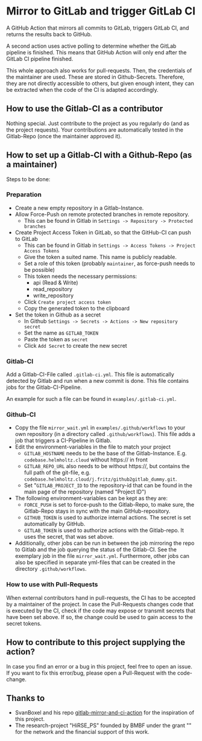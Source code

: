 <!--
SPDX-FileCopyrightText: 2022 Jakob Fritz <j.fritz@fz-juelich.de>

SPDX-License-Identifier: MIT
-->

# Mirror to GitLab and trigger GitLab CI

A GitHub Action that mirrors all commits to GitLab, triggers GitLab CI,
and returns the results back to GitHub.

A second action uses active polling to determine whether the GitLab pipeline
is finished. This means that GitHub Action will only end
after the GitLab CI pipeline finished.

This whole approach also works for pull-requests.
Then, the credentials of the maintainer are used.
These are stored in Github-Secrets.
Therefore, they are not directly accessible to others, but given enough intent,
they can be extracted when the code of the CI is adapted accordingly.

## How to use the Gitlab-CI as a contributor

Nothing special. Just contribute to the project as you regularly do
(and as the project requests). Your contributions are automatically
tested in the Gitlab-Repo (once the maintainer approved it).

## How to set up a Gitlab-CI with a Github-Repo (as a maintainer)

Steps to be done:

### Preparation

- Create a new empty repository in a Gitlab-Instance.
- Allow Force-Push on remote protected branches in remote repository.
  - This can be found in Gitlab in
    `Settings -> Repository -> Protected branches`
- Create Project Access Token in GitLab,
  so that the GitHub-CI can push to GitLab
  - This can be found in Gitlab in
    `Settings -> Access Tokens -> Project Access Tokens`
  - Give the token a suited name. This name is publicly readable.
  - Set a role of this token (probably `maintainer`,
                              as force-push needs to be possible)
  - This token needs the necessary permissions:
    - api (Read & Write)
    - read_repository
    - write_repository
  - Click `Create project access token`
  - Copy the generated token to the clipboard
- Set the token in Github as a secret
  - In Github `Settings -> Secrets -> Actions -> New repository secret`
  - Set the name as `GITLAB_TOKEN`
  - Paste the token as `secret`
  - Click `Add Secret` to create the new secret

### Gitlab-CI

Add a Gitlab-CI-File called `.gitlab-ci.yml`.
This file is automatically detected by Gitlab
and run when a new commit is done.
This file contains jobs for the Gitlab-CI-Pipeline.

An example for such a file can be found in `examples/.gitlab-ci.yml`.

### Github-CI

- Copy the file `mirror_wait.yml` in `examples/.github/workflows`
to your own repository (in a directory called `.github/workflows`).
This file adds a job that triggers a CI-Pipeline in Gitlab.
- Edit the environment-variables in the file to match your project
  - `GITLAB_HOSTNAME` needs to be the base of the Gitlab-Instance.
  E.g. `codebase.helmholtz.cloud` without https:// in front
  - `GITLAB_REPO_URL` also needs to be without https://,
  but contains the full path of the git-file,
  e.g. `codebase.helmholtz.cloud/j.fritz/github2gitlab_dummy.git`.
  - Set "`GITLAB_PROJECT_ID` to the repository-id
  that can be found in the main page of the repository (named "Project ID")
- The following environment-variables can be kept as they are:
  - `FORCE_PUSH` is set to force-push to the Gitlab-Repo, to make sure,
  the Gitlab-Repo stays in sync with the main GitHub-repository.
  - `GITHUB_TOKEN` is used to authorize internal actions.
  The secret is set automatically by GitHub.
  - `GITLAB_TOKEN` is used to authorize actions with the Gitlab-repo.
  It uses the secret, that was set above.
- Additionally, other jobs can be run in between the job mirroring the repo to
  Gitlab and the job querying the status of the Gitlab-CI.
  See the exemplary job in the file `mirror_wait.yml`.
  Furthermore, other jobs can also be specified in separate yml-files that can
  be created in the directory `.github/workflows`.

### How to use with Pull-Requests

When external contributors hand in pull-requests, the CI has to be accepted
by a maintainer of the project. In case the Pull-Requests changes code
that is executed by the CI, check if the code may expose or transmit secrets
that have been set above.
If so, the change could be used to gain access to the secret tokens.

## How to contribute to this project supplying the action?
In case you find an error or a bug in this project,
feel free to open an issue.
If you want to fix this error/bug,
please open a Pull-Request with the code-change.

## Thanks to

- SvanBoxel and his repo [gitlab-mirror-and-ci-action](<https://github.com/SvanBoxel/gitlab-mirror-and-ci-action>)
  for the inspiration of this project.
- The research-project "HiRSE_PS" founded by BMBF under the grant ""
  for the network and the financial support of this work.
